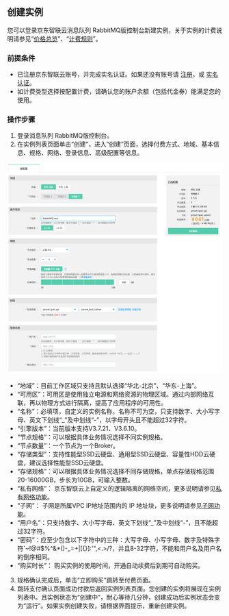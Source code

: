 ## 创建实例

您可以登录京东智联云消息队列 RabbitMQ版控制台新建实例，关于实例的计费说明请参见“[价格总览](../Pricing/Price-Overview.md)”、“[计费规则](../Pricing/Billing-Rules.md)”。

### 前提条件
- 已注册京东智联云账号，并完成实名认证。如果还没有账号请 [注册](https://accounts.jdcloud.com/p/regPage?source=jdcloud&ReturnUrl=https%3a%2f%2fuc.jdcloud.com%2fpassport%2fcomplete%3freturnUrl%3dhttps%3a%2f%2fwww.jdcloud.com)，或 [实名认证](https://uc.jdcloud.com/account/certify)。
- 如计费类型选择按配置计费，请确认您的账户余额（包括代金券）能满足您的使用。

### 操作步骤
1. 登录消息队列 RabbitMQ版控制台。</br>
2. 在实例列表页面单击“创建”，进入“创建”页面，选择付费方式、地域、基本信息、规格、网络、登录信息、高级配置等信息。</br>

![查询1](../../../../image/Internet-Middleware/JCS-for-RabbitMQ/创建实例.png)

* “地域”：目前工作区域只支持且默认选择“华北-北京”、“华东-上海”。</br>
* “可用区”：可用区是使用独立电源和网络资源的物理区域。通过内部网络互联，再以物理方式进行隔离，提高了应用程序的可用性。</br> 
* “名称”：必填项，自定义的实例名称，名称不可为空，只支持数字、大小写字母、英文下划线“_”及中划线“-”，以字母开头且不能超过32字符。</br>
* “引擎版本”：当前版本支持V3.7.21、V3.6.10。</br>
* “节点规格”：可以根据具体业务情况选择不同实例规格。</br>
* “节点数量”：一个节点为一个Broker。</br> 
* “存储类型”：支持性能型SSD云硬盘、通用型SSD云硬盘、容量性HDD云硬盘，建议选择性能型SSD云硬盘。</br>
* “存储规格”：可以根据具体业务情况选择不同存储规格，单点存储规格范围20-16000GB，步长为10GB，可输入整数。</br>
* “私有网络”： 京东智联云上自定义的逻辑隔离的网络空间，更多说明请参见[私有网络功能]( https://docs.jdcloud.com/cn/virtual-private-cloud/vpc-features)。</br>
* “子网”： 子网是所属VPC IP地址范围内的 IP 地址块，更多说明请参见[子网功能]( https://docs.jdcloud.com/cn/virtual-private-cloud/subnet-features)。</br>
* “用户名”：只支持数字、大小写字母、英文下划线“_”及中划线“-”，且不能超过32字符。
* “密码”：应至少包含以下字符中的三种：大写字母、小写字母、数字及特殊字符`~!@#$%^&*()-_=+\|[{}]:'",<.>/?，并且8-32字符，不能和用户名及用户名的倒序相同。
* “购买时长”： 购买实例的使用时间，开通自动续费后到期可自动购买。</br>

3. 规格确认完成后，单击“立即购买”跳转至付费页面。</br>
4. 跳转支付确认页面成功付款后返回实例列表页面。您创建的实例将展现在实例列表中。且实例状态为“创建中”，耐心等待几分钟，创建成功后实例状态会变为“运行”。如果实例创建失败，请根据界面提示，重新创建实例。</br>



